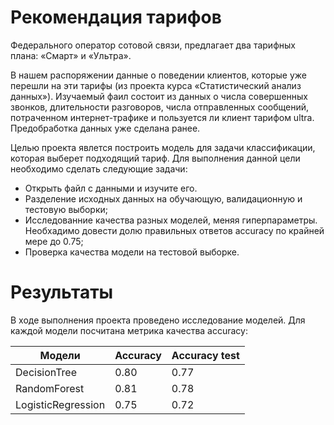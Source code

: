 # Рекомендация тарифов

Федерального оператор сотовой связи, предлагает два тарифных плана: «Смарт» и «Ультра».

В нашем распоряжении данные о поведении клиентов, которые уже перешли на эти тарифы (из проекта курса «Статистический анализ данных»). Изучаемый фаил состоит из данных о числа совершенных звонков, длительности разговоров, числа отправленных сообщений, потраченном интернет-трафике и пользуется ли клиент тарифом ultra.  Предобработка данных уже сделана ранее. 

Целью проекта явлется построить модель для задачи классификации, которая выберет подходящий тариф. Для выполнения данной цели необходимо сделать следующие задачи:

* Открыть файл с данными и изучите его.
* Разделение исходных данных на обучающую, валидационную и тестовую выборки;
* Исследованние качества разных моделей, меняя гиперпараметры. Необхадимо довести долю правильных ответов accuracy по крайней мере до 0.75;
* Проверка качества модели на тестовой выборке.

# Результаты

В ходе выполнения проекта проведено исследование моделей. Для каждой модели посчитана метрика качества accuracy:

| Модели | Accuracy | Accuracy test |
|--------------------|----------|---------------|
| DecisionTree | 0.80 | 0.77 |
| RandomForest | 0.81 | 0.78 |
| LogisticRegression | 0.75 | 0.72 |